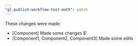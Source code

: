 ```yaml
---
"gl-publish-workflow-test-math": patch
---
```


These changes were made:
- [Component] Made some changes $'
- <Docs>[Component1, Component2, Component3] Made some edits